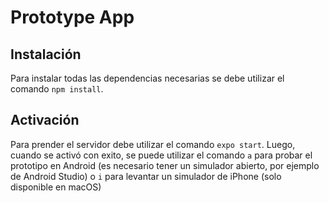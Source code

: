 # Prototype App

## Instalación

Para instalar todas las dependencias necesarias se debe utilizar el comando `npm install`.

## Activación

Para prender el servidor debe utilizar el comando `expo start`.
Luego, cuando se activó con exito, se puede utilizar el comando `a` para probar el prototipo en Android (es necesario tener un simulador abierto, por ejemplo de Android Studio) o `i` para levantar un simulador de iPhone (solo disponible en macOS)
